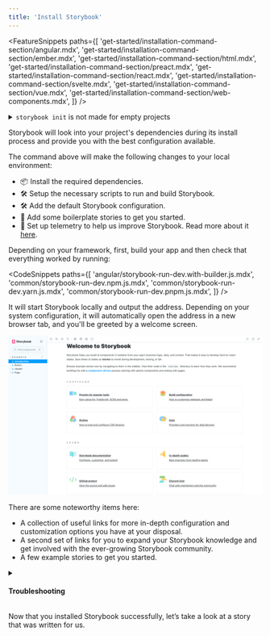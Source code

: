 ```yaml
---
title: 'Install Storybook'
---
```


<!-- prettier-ignore-start -->

<FeatureSnippets
  paths={[
   'get-started/installation-command-section/angular.mdx',
   'get-started/installation-command-section/ember.mdx',
   'get-started/installation-command-section/html.mdx',
   'get-started/installation-command-section/preact.mdx',
   'get-started/installation-command-section/react.mdx',
   'get-started/installation-command-section/svelte.mdx',
   'get-started/installation-command-section/vue.mdx',
   'get-started/installation-command-section/web-components.mdx',
  ]}
/>

<!-- prettier-ignore-end -->

<details>

<summary><code>storybook init</code> is not made for empty projects</summary>

Storybook needs to be installed into a project that is already set up with a framework. It will not work on an empty project. There are many ways to bootstrap an app in a given framework, including:

- 📦 [Create an Angular Workspace](https://angular.io/cli/new)
- 📦 [Create React App](https://reactjs.org/docs/create-a-new-react-app.html)
- 📦 [Create a Vue App](https://vuejs.org/guide/quick-start.html)
- 📦 [Ember CLI](https://guides.emberjs.com/release/getting-started/quick-start/)
- 📦 [Vite CLI](https://vitejs.dev/guide/#scaffolding-your-first-vite-project)
- Or any other tooling available.

</details>

Storybook will look into your project's dependencies during its install process and provide you with the best configuration available.

The command above will make the following changes to your local environment:

- 📦 Install the required dependencies.
- 🛠 Setup the necessary scripts to run and build Storybook.
- 🛠 Add the default Storybook configuration.
- 📝 Add some boilerplate stories to get you started.
- 📡 Set up telemetry to help us improve Storybook. Read more about it [here](../configure/telemetry.md).

Depending on your framework, first, build your app and then check that everything worked by running:

<!-- prettier-ignore-start -->

<CodeSnippets
  paths={[
    'angular/storybook-run-dev.with-builder.js.mdx',
    'common/storybook-run-dev.npm.js.mdx',
    'common/storybook-run-dev.yarn.js.mdx',
    'common/storybook-run-dev.pnpm.js.mdx',
  ]}
/>

<!-- prettier-ignore-end -->

It will start Storybook locally and output the address. Depending on your system configuration, it will automatically open the address in a new browser tab, and you'll be greeted by a welcome screen.

![Storybook welcome screen](./example-welcome.png)

There are some noteworthy items here:

- A collection of useful links for more in-depth configuration and customization options you have at your disposal.
- A second set of links for you to expand your Storybook knowledge and get involved with the ever-growing Storybook community.
- A few example stories to get you started.

<details>
<summary><h4 id="troubleshooting">Troubleshooting</h4></summary>

Below are some of the most common installation issues and instructions on how to solve them.

<!-- prettier-ignore-start -->

<FeatureSnippets
  paths={[
   'get-started/installation-problems/angular.mdx',
   'get-started/installation-problems/ember.mdx',
   'get-started/installation-problems/html.mdx',
   'get-started/installation-problems/preact.mdx',
   'get-started/installation-problems/react.mdx',
   'get-started/installation-problems/svelte.mdx',
   'get-started/installation-problems/vue.mdx',
   'get-started/installation-problems/web-components.mdx',
  ]}
/>

<!-- prettier-ignore-end -->

<div class="aside">

Storybook collects completely anonymous data to help us improve user experience. Participation is optional, and you may [opt-out](../configure/telemetry.md#how-to-opt-out) if you'd not like to share any information.

</div>

If all else fails, try asking for [help](https://storybook.js.org/support)

</details>

Now that you installed Storybook successfully, let’s take a look at a story that was written for us.
